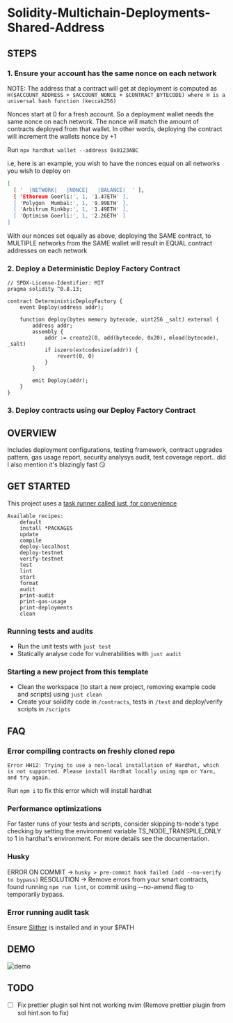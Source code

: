 #  Solidity-Multichain-Deployments-Shared-Address


## STEPS

### 1. Ensure your account has the same nonce on each network

NOTE: The address that a contract will get at deployment is computed as `H($ACCOUNT_ADDRESS + $ACCOUNT_NONCE + $CONTRACT_BYTECODE) where H is a universal hash function (keccak256)`

Nonces start at 0 for a fresh account. So a deployment wallet needs the same nonce on each network. The nonce will match the amount of contracts deployed from that wallet.
In other words, deploying the contract will increment the wallets nonce by +1

Run `npx hardhat wallet --address 0x0123ABC`


i.e, here is an example, you wish to have the nonces equal on all networks you wish to deploy on

```bash
[
  [ '  |NETWORK|   |NONCE|   |BALANCE|  ' ],
  [ 'Ethereum Goerli:', 1, '1.47ETH' ],
  [ 'Polygon  Mumbai:', 1, '9.99ETH' ],
  [ 'Arbitrum Rinkby:', 1, '1.49ETH' ],
  [ 'Optimism Goerli:', 1, '2.26ETH' ]
]
```

With our nonces set equally as above, deploying the SAME contract, to MULTIPLE networks from the SAME wallet will result in EQUAL contract addresses on each network


### 2. Deploy a Deterministic Deploy Factory Contract


```solidity
// SPDX-License-Identifier: MIT
pragma solidity ^0.8.13;

contract DeterministicDeployFactory {
    event Deploy(address addr);

    function deploy(bytes memory bytecode, uint256 _salt) external {
        address addr;
        assembly {
            addr := create2(0, add(bytecode, 0x20), mload(bytecode), _salt)
            if iszero(extcodesize(addr)) {
                revert(0, 0)
            }
        }

        emit Deploy(addr);
    }
}

```

### 3. Deploy contracts using our Deploy Factory Contract




###

## OVERVIEW

Includes deployment configurations, testing framework, contract upgrades pattern, gas usage report, security analysys audit, test coverage report.. did I also mention it's blazingly fast 😏

## GET STARTED

This project uses a [task runner called just, for convenience](https://github.com/casey/just)

```
Available recipes:
    default
    install *PACKAGES
    update
    compile
    deploy-localhost
    deploy-testnet
    verify-testnet
    test
    lint
    start
    format
    audit
    print-audit
    print-gas-usage
    print-deployments
    clean
```

### Running tests and audits

- Run the unit tests with `just test`
- Statically analyse code for vulnerabilities with `just audit`


### Starting a new project from this template

- Clean the workspace (to start a new project, removing example code and scripts) using `just clean`
- Create your solidity code in `/contracts`, tests in `/test` and deploy/verify scripts in `/scripts`


## FAQ

### Error compiling contracts on freshly cloned repo

`Error HH12: Trying to use a non-local installation of Hardhat, which is not supported.
Please install Hardhat locally using npm or Yarn, and try again.`

Run `npm i` to fix this error which will install hardhat

### Performance optimizations
For faster runs of your tests and scripts, consider skipping ts-node's type checking by setting the environment variable TS_NODE_TRANSPILE_ONLY to 1 in hardhat's environment. For more details see the documentation.


### Husky

ERROR ON COMMIT -> `husky > pre-commit hook failed (add --no-verify to bypass)`
RESOLUTION -> Remove errors from your smart contracts, found running `npm run lint`, or commit using --no-amend flag to temporarily bypass.


### Error running audit task
Ensure [Slither](https://github.com/crytic/slither) is installed and in your $PATH

## DEMO

![demo](https://i.ibb.co/tY00DR0/Screen-Shot-2022-07-13-at-1-57-15-pm.png)

## TODO

- [ ] Fix prettier plugin sol hint not working nvim (Remove prettier plugin from sol hint.son to fix)
